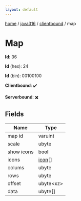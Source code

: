 ```yaml
---
layout: default
---
```


[home](/)  /  [java316](/protocol/java316)  /  [clientbound](/protocol/java316/clientbound)  /  map

# Map

**Id**: 36

**Id** (hex): 24

**Id** (bin): 00100100

**Clientbound**: ✔️

**Serverbound**: ✖️

## Fields

Name | Type
---|---
map id | varuint
scale | ubyte
show icons | bool
icons | [icon](/protocol/java316/types/icon)[]
colums | ubyte
rows | ubyte
offset | ubyte&lt;xz&gt;
data | ubyte[]

